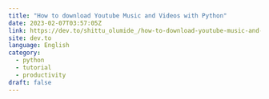```yaml
---
title: "How to download Youtube Music and Videos with Python"
date: 2023-02-07T03:57:05Z
link: https://dev.to/shittu_olumide_/how-to-download-youtube-music-and-videos-with-python-37k5?utm_medium=RSS&utm_source=news.12bit.vn
site: dev.to
language: English
category:
  - python
  - tutorial
  - productivity
draft: false
---
```

